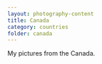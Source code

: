 ```yaml
---
layout: photography-content
title: Canada
category: countries
folder: canada
---
```


My pictures from the Canada.
